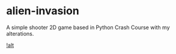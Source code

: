 # alien-invasion
A simple shooter 2D game based in Python Crash Course with my alterations.

[!alt](https://github.com/zark3in/alien-invasion/blob/master/alien_invasion.png)
